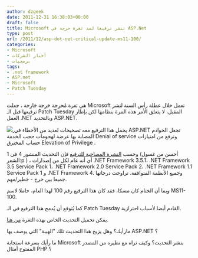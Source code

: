 ```yaml
---
author: dzgeek
date: 2011-12-31 16:38:03+00:00
draft: false
title: Microsoft تنشر ترقيعا لسد ثغرة حرجة في ASP.Net
type: post
url: /2011/12/asp-dot-net-critical-update-ms11-100/
categories:
- Microsoft
- أخبار الشركات
- برمجيات
tags:
- .net framework
- ASP.net
- Microsoft
- Patch Tuesday
---
```


هي ثغرة مُحرِجة حَرِجة جَارِحة ، جعلت Microsoft تعمل خلال عطلة رأس السنة لنشر ترقيعها قبل الـ Patch Tuesday المقبل، لا يتعلق الأمر هذه المرة بنظامها لكن بإطار العمل .NET وبالتحديد ASP.NET.

[![](https://www.it-scoop.com/wp-content/uploads/2011/12/asp-dot-net-logo-300x207.png)
](https://www.it-scoop.com/wp-content/uploads/2011/12/asp-dot-net-logo.png)يحمل هذا الترقيع معه تصحيحات لعديد من الأخطاء في ASP.NET تجعل الخوادم المصابة بها عرضة لهجومات حجب الخدمة Denial of service وترفع من امتيازات حساب المخترق Elevation of Privilege .

وحسب [النشرة المصاحبة للترقيع](http://technet.microsoft.com/en-us/security/advisory/2659883) فإن التحديث المنشور 4 في 1 (أحسن من غسول الشعر:p ) ، أي أنه عام لكل من إصدارات .NET Framework 3.5.1، .NET Framework 3.5 Service Pack 1، .NET Framework 2.0 Service Pack 2، .NET Framework 1.1 Service Pack 1 و .NET Framework 4. وجميع الأنظمة المتوافقة. تراوحت درجاتها جميعا بين حرج - خطير/مهم.

وبما أن الختام كان مسكا، فقد كان هذا الترقيع رقم 100 لهذا العام، حاملا لاسم MS11-100.

كما يُتوقع أن يُدمج هذا الترقيع في الـ Patch Tuesday القادم أيضا لأسباب احترازية.

يمكن تحميل التحديث الخاص بهذه الثغرة [من هنا](http://technet.microsoft.com/en-us/security/bulletin/ms11-100.mspx).

مارأيك؟ وهل يزيح هذا التحديث تلك "الهيبة" التي يوصف بها ASP.NET ؟

ما رأيك بسرعة استجابة Microsoft بنشر التحديث؟ وكيف تراه مع نظيره من المصدر المفتوح أمثال PHP ؟
